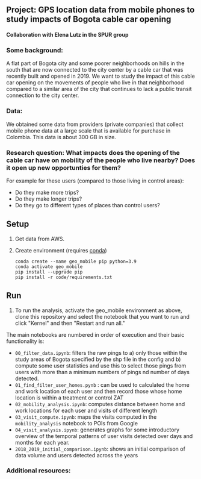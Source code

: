 ## Project: GPS location data from mobile phones to study impacts of Bogota cable car opening

#### Collaboration with Elena Lutz in the SPUR group

### Some background: 
A flat part of Bogota city and some poorer neighborhoods on hills in the south that are now connected to the city center by a cable car that was recently built and opened in 2019. We want to study the impact of this cable car opening on the movements of people who live in that neighborhood compared to a similar area of the city that continues to lack a public transit connection to the city center. 

### Data:
We obtained some data from providers (private companies) that collect mobile phone data at a large scale that is available for purchase in Colombia. This data is about 300 GB in size.

### Research question: What impacts does the opening of the cable car have on mobility of the people who live nearby? Does it open up new opportunties for them? 
For example for these users (compared to those living in control areas): 
- Do they make more trips? 
- Do they make longer trips? 
- Do they go to different types of places than control users?

## Setup 
1) Get data from AWS.

2) Create environment (requires [conda](https://docs.conda.io/en/latest/)) 

    ```shell
    conda create --name geo_mobile pip python=3.9
    conda activate geo_mobile
    pip install --upgrade pip
    pip install -r code/requirements.txt
    ```
    
## Run
1) To run the analysis, activate the geo_mobile environment as above, clone this repository and select the notebook that you want to run and click "Kernel" and then "Restart and run all." 

The main notebooks are numbered in order of execution and their basic functionality is: 

- `00_filter_data.ipynb`: filters the raw pings to a) only those within the study areas of Bogota specified by the shp file in the config and b) compute some user statistics and use this to select those pings from users with more than a minimum numbers of pings nd number of days detected.
- `01_find_filter_user_homes.pynb` : can be used to calculated the home and work location of each user and then record those whose home location is within a treatment or control ZAT
- `02_mobility_analysis.ipynb`: computes distance between home and work locations for each user and visits of different length 
- `03_visit_compute.ipynb`: maps the visits computed in the `mobility_analysis` notebook to POIs from Google
- `04_visit_analysis.ipynb`: generates graphs for some introductory overview of the temporal patterns of user visits detected over days and months for each year.
- `2018_2019_initial_comparison.ipynb`: shows an initial comparison of data volume and users detected across the years

### Additional resources: 
